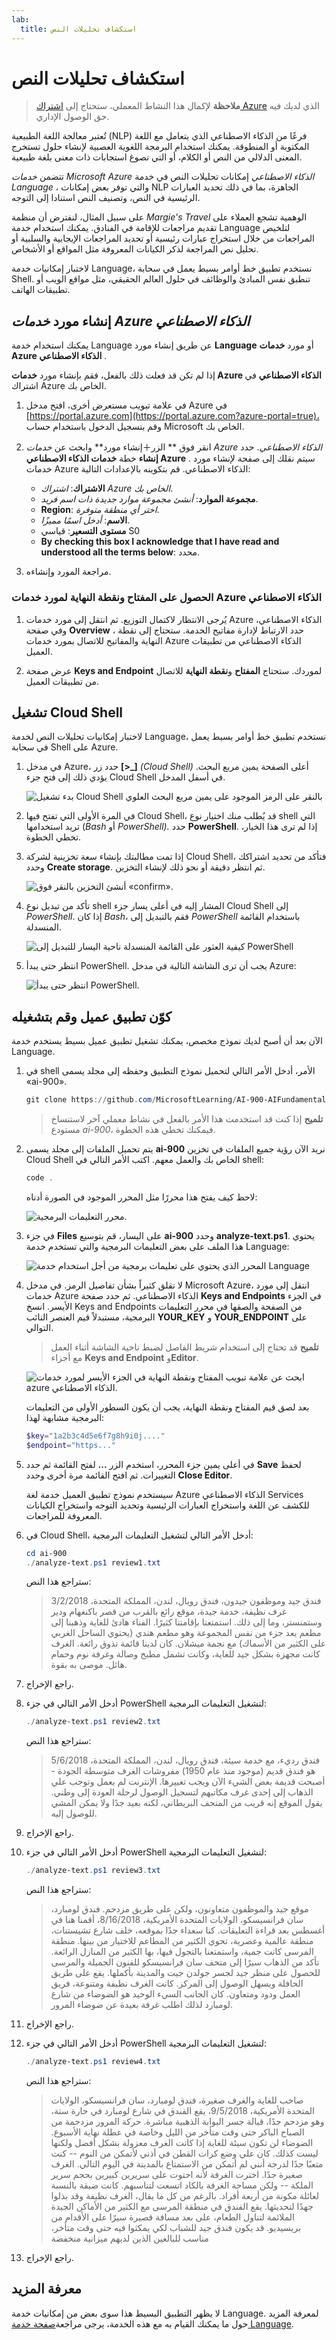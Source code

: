 ```yaml
---
lab:
  title: استكشاف تحليلات النص
---
```


# استكشاف تحليلات النص

> **ملاحظة** لإكمال هذا النشاط المعملي، ستحتاج إلى [اشتراك Azure](https://azure.microsoft.com/free?azure-portal=true) الذي لديك فيه حق الوصول الإداري.

تُعتبر معالجة اللغة الطبيعية (NLP) فرعًا من الذكاء الاصطناعي الذي يتعامل مع اللغة المكتوبة أو المنطوقة. يمكنك استخدام البرمجة اللغوية العصبية لإنشاء حلول تستخرج المعنى الدلالي من النص أو الكلام، أو التي تصوغ استجابات ذات معنى بلغة طبيعية.

تتضمن *خدمات Microsoft Azure الذكاء الاصطناعي* إمكانات تحليلات النص في خدمة *Language* ، والتي توفر بعض إمكانات NLP الجاهزة، بما في ذلك تحديد العبارات الرئيسية في النص، وتصنيف النص استنادا إلى التوجه.

على سبيل المثال، لنفترض أن منظمة *Margie's Travel* الوهمية تشجع العملاء على تقديم مراجعات للإقامة في الفنادق. يمكنك استخدام خدمة Language لتلخيص المراجعات من خلال استخراج عبارات رئيسية أو تحديد المراجعات الإيجابية والسلبية أو تحليل نص المراجعة لذكر الكيانات المعروفة مثل المواقع أو الأشخاص.

لاختبار إمكانيات خدمة Language، نستخدم تطبيق خط أوامر بسيط يعمل في سحابة Shell. تنطبق نفس المبادئ والوظائف في حلول العالم الحقيقي، مثل مواقع الويب أو تطبيقات الهاتف.

## إنشاء مورد *خدمات Azure الذكاء الاصطناعي*

يمكنك استخدام خدمة Language عن طريق إنشاء مورد **Language** أو مورد **خدمات Azure الذكاء الاصطناعي** .

إذا لم تكن قد فعلت ذلك بالفعل، فقم بإنشاء مورد **خدمات Azure الذكاء الاصطناعي** في اشتراك Azure الخاص بك.

1. في علامة تبويب مستعرض أخرى، افتح مدخل Azure في [https://portal.azure.com](https://portal.azure.com?azure-portal=true)، وقم بتسجيل الدخول باستخدام حساب Microsoft الخاص بك.

1. انقر فوق ** الزر&#65291;إنشاء مورد** وابحث عن *خدمات Azure الذكاء الاصطناعي*. حدد **إنشاء** خطة **خدمات الذكاء الاصطناعي Azure** . سيتم نقلك إلى صفحة لإنشاء مورد خدمات Azure الذكاء الاصطناعي. قم بتكوينه بالإعدادات التالية:
    - **الاشتراك**: *اشتراك Azure الخاص بك*.
    - **مجموعة الموارد**: *أنشئ مجموعة موارد جديدة ذات اسم فريد*.
    - **Region**: *اختر أي منطقة متوفرة*.
    - **الاسم**: *أدخل اسمًا مميزًا*.
    - **مستوى التسعير**: قياسي S0
    - **By checking this box I acknowledge that I have read and understood all the terms below**: محدد.

1. مراجعة المورد وإنشاءه.

### الحصول على المفتاح ونقطة النهاية لمورد خدمات Azure الذكاء الاصطناعي

1. يُرجى الانتظار لاكتمال التوزيع. ثم انتقل إلى مورد خدمات Azure الذكاء الاصطناعي، وفي صفحة **Overview** ، حدد الارتباط لإدارة مفاتيح الخدمة. ستحتاج إلى نقطة النهاية والمفاتيح للاتصال بمورد خدمات Azure الذكاء الاصطناعي من تطبيقات العميل.

1. عرض صفحة **Keys and Endpoint** لموردك. ستحتاج **المفتاح** و**نقطة النهاية** للاتصال من تطبيقات العميل.

## تشغيل Cloud Shell

لاختبار إمكانيات تحليلات النص لخدمة Language، نستخدم تطبيق خط أوامر بسيط يعمل في سحابة Shell على Azure.

1. في مدخل Azure، حدد زر **[>_]** *(Cloud Shell)* أعلى الصفحة يمين مربع البحث. يؤدي ذلك إلى فتح جزء Cloud Shell في أسفل المدخل.

    ![بدء تشغيل Cloud Shell بالنقر على الرمز الموجود على يمين مربع البحث العلوي](media/analyze-text-language-service/powershell-portal-guide-1.png)

1. في المرة الأولى التي تفتح فيها Cloud Shell، قد يُطلب منك اختيار نوع shell التي تريد استخدامها (*Bash* أو *PowerShell).* حدد **PowerShell**. إذا لم ترى هذا الخيار، تخطي الخطوة.  

1. إذا تمت مطالبتك بإنشاء سعة تخزينية لشركة Cloud Shell، فتأكد من تحديد اشتراكك وحدد **Create storage**. ثم انتظر دقيقة أو نحو ذلك لإنشاء التخزين.

    ![أنشئ التخزين بالنقر فوق «confirm».](media/analyze-text-language-service/powershell-portal-guide-2.png)

1. تأكد من تبديل نوع shell المشار إليه في أعلى يسار جزء Cloud Shell إلى *PowerShell*. إذا كان *Bash*، فقم بالتبديل إلى *PowerShell* باستخدام القائمة المنسدلة.

    ![كيفية العثور على القائمة المنسدلة ناحية اليسار للتبديل إلى PowerShell](media/analyze-text-language-service/powershell-portal-guide-3.png)

1. انتظر حتى يبدأ PowerShell. يجب أن ترى الشاشة التالية في مدخل Azure:  

    ![انتظر حتى يبدأ PowerShell.](media/analyze-text-language-service/powershell-prompt.png)

## كوّن تطبيق عميل وقم بتشغيله

الآن بعد أن أصبح لديك نموذج مخصص، يمكنك تشغيل تطبيق عميل بسيط يستخدم خدمة Language.

1. في shell الأمر، أدخل الأمر التالي لتحميل نموذج التطبيق وحفظه إلى مجلد يسمى «ai-900».

    ```PowerShell
    git clone https://github.com/MicrosoftLearning/AI-900-AIFundamentals ai-900
    ```

    >**تلميح** إذا كنت قد استخدمت هذا الأمر بالفعل في نشاط معملي آخر لاستنساخ مستودع *ai-900*، فيمكنك تخطي هذه الخطوة.

1. يتم تحميل الملفات إلى مجلد يسمى **ai-900** نريد الآن رؤية جميع الملفات في تخزين Cloud Shell الخاص بك والعمل معهم. اكتب الأمر التالي في shell:

     ```PowerShell
    code .
    ```

    لاحظ كيف يفتح هذا محررًا مثل المحرر الموجود في الصورة أدناه:

    ![محرر التعليمات البرمجية.](media/analyze-text-language-service/powershell-portal-guide-4.png)

1. في جزء **Files** على اليسار، قم بتوسيع **ai-900** وحدد **analyze-text.ps1**. يحتوي هذا الملف على بعض التعليمات البرمجية والتي تستخدم خدمة Language:

    ![المحرر الذي يحتوي على تعليمات برمجية من أجل استخدام خدمة Language](media/analyze-text-language-service/analyze-text-code.png)

1. لا تقلق كثيراً بشأن تفاصيل الرمز. في مدخل Microsoft Azure، انتقل إلى مورد خدمات Azure الذكاء الاصطناعي. ثم حدد صفحة **Keys and Endpoints** في الجزء الأيسر. انسخ Keys and Endpoints من الصفحة والصقها في محرر التعليمات البرمجية، مستبدلاً قيم العنصر النائب **YOUR_KEY** و **YOUR_ENDPOINT** على التوالي.

    > **تلميح** قد تحتاج إلى استخدام شريط الفاصل لضبط ناحية الشاشة أثناء العمل مع أجزاء **Keys and Endpoint** و**Editor**.

    ![ابحث عن علامة تبويب المفتاح ونقطة النهاية في الجزء الأيسر لمورد خدمات azure الذكاء الاصطناعي.](media/analyze-text-language-service/key-endpoint-support.png)

    بعد لصق قيم المفتاح ونقطة النهاية، يجب أن يكون السطور الأولى من التعليمات البرمجية مشابهة لهذا:

    ```PowerShell
    $key="1a2b3c4d5e6f7g8h9i0j...."
    $endpoint="https..."
    ```

1. في أعلى يمين جزء المحرر، استخدم الزر **...** لفتح القائمة ثم حدد **Save** لحفظ التغييرات. ثم افتح القائمة مرة أخرى وحدد **Close Editor**.

    سيستخدم نموذج تطبيق العميل خدمة لغة Azure الذكاء الاصطناعي Services للكشف عن اللغة واستخراج العبارات الرئيسية وتحديد التوجه واستخراج الكيانات المعروفة للمراجعات.

1. في Cloud Shell، أدخل الأمر التالي لتشغيل التعليمات البرمجية:

    ```PowerShell
    cd ai-900
    ./analyze-text.ps1 review1.txt
    ```

    ستراجع هذا النص:

    >فندق جيد وموظفون جيدون، فندق رويال، لندن، المملكة المتحدة، 3/2/2018 غرف نظيفة، خدمة جيدة، موقع رائع بالقرب من قصر باكنغهام ودير وستمنستر، وما إلى ذلك. استمتعنا بإقامتنا كثيرًا. الفناء هادئ للغاية وذهبنا إلى مطعم يعد جزء من نفس المجموعة وهو مطعم هندي (يحتوي الساحل الغربي على الكثير من الأسماك) مع نجمة ميشلان. كان لدينا قائمة تذوق رائعة. الغرف كانت مجهزة بشكل جيد للغاية، وكانت تشمل مطبخ وصالة وغرفة نوم وحمام هائل. موصى به بقوة.

1. راجع الإخراج.

1. أدخل الأمر التالي في جزء PowerShell لتشغيل التعليمات البرمجية:

    ```PowerShell
    ./analyze-text.ps1 review2.txt
    ```

    ستراجع هذا النص:

    >فندق رديء، مع خدمة سيئة، فندق رويال، لندن، المملكة المتحدة، 5/6/2018 هو فندق قديم (موجود منذ عام 1950) مفروشات الغرف متوسطة الجودة - أصبحت قديمة بعض الشيء الآن ويجب تغييرها. الإنترنت لم يعمل وتوجب علي الذهاب إلى إحدى غرف مكاتبهم لتسجيل الوصول لرحلة العودة إلى وطني. يقول الموقع إنه قريب من المتحف البريطاني، لكنه بعيد جدًا ولا يمكن المشي للوصول إليه.

1. راجع الإخراج.

1. أدخل الأمر التالي في جزء PowerShell لتشغيل التعليمات البرمجية:

    ```PowerShell
    ./analyze-text.ps1 review3.txt
    ```

    ستراجع هذا النص:

    >موقع جيد والموظفون متعاونون، ولكن على طريق مزدحم.
    فندق لومبارد، سان فرانسيسكو، الولايات المتحدة الأمريكية، 8/16/2018، أقمنا هنا في أغسطس بعد قراءة التعليقات. كنا سعداء جدًا بموقعه، خلف شارع تشيستنات، منطقة عالمية وعصرية، تحوي الكثير من المطاعم للاختيار من بينها. منطقة المرسى كانت جمية، واستمتعنا بالتجول فيها، بها الكثير من المنازل الرائعة. تأكد من الذهاب سيرًا إلى متحف سان فرانسيسكو للفنون الجميلة والمرسى للحصول على منظر جيد لجسر جولدن جيت والمدينة بأكملها. يقع على طريق الحافلة ويسهل الوصول إلى المركز. كانت الغرف نظيفة ومتنوعة، فريق العمل ودود ومتعاون. كان الجانب السيء الوحيد هو الضوضاء من شارع لومبارد لذلك اطلب غرفة بعيدة عن ضوضاء المرور.

1. راجع الإخراج.

1. أدخل الأمر التالي في جزء PowerShell لتشغيل التعليمات البرمجية:

    ```PowerShell
    ./analyze-text.ps1 review4.txt
    ```

    ستراجع هذا النص:

    >صاخب للغاية والغرف صغيرة، فندق لومبارد، سان فرانسيسكو، الولايات المتحدة الأمريكية، 9/5/2018، يقع الفندق في شارع لومبارد في حارة ستة، وهو مزدحم جدًا، قبالة جسر البوابة الذهبية مباشرة. حركة المرور مزدحمة من الصباح الباكر حتى وقت متأخر من الليل وخاصة في عطلة نهاية الأسبوع. الضوضاء لن تكون سيئة للغاية إذا كانت الغرف معزولة بشكل أفضل ولكنها ليست كذلك. كان علي وضع كرات القطن في أذني لأتمكن من النوم -- كنت متعبًا جدًا لدرجة أنني لم أتمكن من الاستمتاع بالمدينة في اليوم التالي. الغرف صغيرة جدًا. اخترت الغرفة لأنه احتوت على سريرين كبيرين بحجم سرير الملكة -- ولكن مساحة الغرفة بالكاد اتسعت لتناسبهم. كانت ضيقة بالنسبة لعائلة مكونة من أربعة أفراد. بالرغم من كل ما يقال، الغرف نظيفة وقد بذلوا جهدًا لتحديثها. يقع الفندق في منطقة المرسى مع الكثير من الأماكن الجيدة الملائمة لتناول الطعام، على بعد مسافة قصيرة سيرًا على الأقدام من بريسيديو. قد يكون فندق جيد للشباب لكي يمكثوا فيه حتى وقت متأخر، مناسب للبالغين الذين لديهم ميزانية منخفضة

1. راجع الإخراج.

## معرفة المزيد

لا يظهر التطبيق البسيط هذا سوى بعض من إمكانيات خدمة Language. لمعرفة المزيد حول ما يمكنك القيام به مع هذه الخدمة، يرجى مراجعة[صفحة خدمة Language](https://azure.microsoft.com/services/cognitive-services/language-service/).
